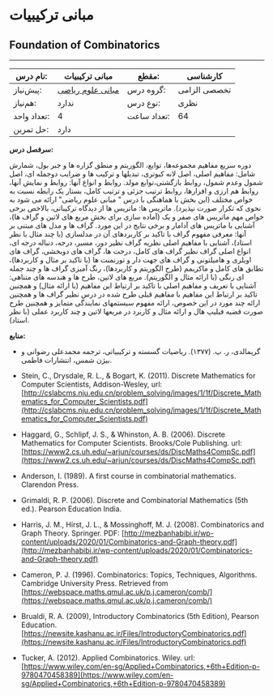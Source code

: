 # مبانی ترکیبیات
## Foundation of Combinatorics
_______________________________________________________________________________
| نام درس:    | مبانی ترکیبیات                                           | مقطع:       | کارشناسی     |
| ----------- | -------------------------------------------------------- | ----------- | ------------ |
| پیش‌نیاز:   | [مبانی علوم ریاضی](../base/Foundation-of-Mathematics.md) | گروه درس:   | تخصصی الزامی |
| هم‌نیاز:    | ندارد                                                    | نوع درس:    | نظری         |
| تعداد واحد: | 4                                                        | تعداد ساعت: | 64           |
| حل تمرین:   |  دارد                                                    |             |              |

**سرفصل درس:**

دوره سریع مفاهیم مجموعه‌ها، توابع، الگوریتم و منطق گزاره ها و جبر بول، شمارش شامل: مفاهیم اصلی، اصل لانه کبوتری، تبدیلها و ترکیب ها و ضرایب دوجمله ای، اصل شمول وعدم شمول، روابط بازگشتی،توابع مولد. روابط و انواع آنها: روابط و نمایش آنها، روابط هم ارزی و افزارها، روابط ترتیب جزئی و ترتیب کامل، بستار یک رابطه نسبت به خواص مختلف (این بخش با هماهنگی با درس " مبانی علوم ریاضی" ارائه می شود به نحوی که تکرار صورت نپذیرد). ماتریس ها: ماتریس ها از دیدگاه ترکیباتی، بالاخص برخی خواص مهم ماتریس های صفر و یک (آماده سازی برای بخش مربع های لاتین و گراف ها)، آشنایی با ماتریس های آدامار و برخی نتایج در این مورد. گراف ها و مدل های مبتنی بر آنها: معرفی مفهوم گراف با تاکید بر کاربردهای آن در مدلسازی (با چند مثال با نظر استاد)، آشنایی با مفاهیم اصلی نظریه گراف نظیر دور، مسیر، درجه، دنباله درجه ای، انواع اصلی گراف نظیر گراف های کامل، درخت ها، گراف های دوبخشی، گراف های اویلری و هامیلتونی و گراف های جهت دار و تورنمنت ها (با تاکید بر مثال و کاربردها)، تطابق های کامل و ماکزیمم (طرح الگوریتم و کاربردها)، رنگ آمیزی گراف ها و چند جمله ای رنگی (با ارائه مثال و الگوریتم). مربع های لاتین، طرح ها و هندسه های متناهی: آشنایی با تعریف و مفاهیم اصلی با تاکید بر ارتباط این مفاهیم (با ارائه مثال) و همچنین تاکید بر ارتباط این مفاهیم با مفاهیم قبلی طرح شده در درس نظیر گراف ها و همچنین ارائه چند مورد در این خصوص، ارائه مفهوم سیستمهای نمایندگی متمایز  و همچنین طرح صورت قضیه فیلیپ هال و ارائه مثال و کاربرد در مربعها لاتین و چند کاربرد عملی (با نظر استاد).

**منابع:**


- گریمالدی، ر. پ. (۱۳۷۷). ریاضیات گسسته و ترکیبیاتی، ترجمه محمدعلی رضوانی و بیژن شمس، انتشارات فاطمی.

- Stein, C., Drysdale, R. L., & Bogart, K. (2011). Discrete Mathematics for Computer Scientists, Addison-Wesley, url: [http://cslabcms.nju.edu.cn/problem_solving/images/1/1f/Discrete_Mathematics_for_Computer_Scientists.pdf](http://cslabcms.nju.edu.cn/problem_solving/images/1/1f/Discrete_Mathematics_for_Computer_Scientists.pdf)

- Haggard, G., Schlipf, J. S., & Whinston, A. B. (2006). Discrete Mathematics for Computer Scientists. Brooks/Cole Publishing. url: [https://www2.cs.uh.edu/~arjun/courses/ds/DiscMaths4CompSc.pdf](https://www2.cs.uh.edu/~arjun/courses/ds/DiscMaths4CompSc.pdf)

- Anderson, I. (1989). A first course in combinatorial mathematics. Clarendon Press.

- Grimaldi, R. P. (2006). Discrete and Combinatorial Mathematics (5th ed.). Pearson Education India.

- Harris, J. M., Hirst, J. L., & Mossinghoff, M. J. (2008). Combinatorics and Graph Theory. Springer. PDF: [http://mezbanhabibi.ir/wp-content/uploads/2020/01/Combinatorics-and-Graph-theory.pdf](http://mezbanhabibi.ir/wp-content/uploads/2020/01/Combinatorics-and-Graph-theory.pdf)

- Cameron, P. J. (1996). Combinatorics: Topics, Techniques, Algorithms. Cambridge University Press. Retrieved from [https://webspace.maths.qmul.ac.uk/p.j.cameron/comb/](https://webspace.maths.qmul.ac.uk/p.j.cameron/comb/)

- Brualdi, R. A. (2009), Introductory Combinatorics (5th Edition), Pearson Education. [https://newsite.kashanu.ac.ir/Files/IntroductoryCombinatorics.pdf](https://newsite.kashanu.ac.ir/Files/IntroductoryCombinatorics.pdf)

- Tucker, A. (2012). Applied Combinatorics. Wiley. url: [https://www.wiley.com/en-sg/Applied+Combinatorics,+6th+Edition-p-9780470458389](https://www.wiley.com/en-sg/Applied+Combinatorics,+6th+Edition-p-9780470458389)
